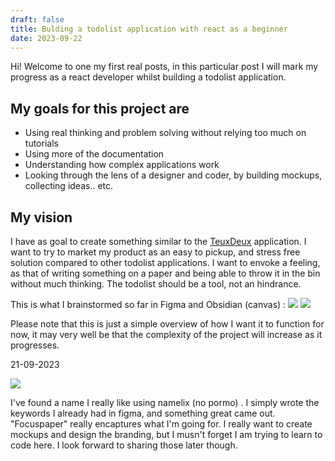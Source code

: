```yaml
---
draft: false
title: Bulding a todolist application with react as a beginner
date: 2023-09-22
---
```


Hi! Welcome to one my first real posts, in this particular post I will mark my progress as a react developer whilst building a todolist application.

## My goals for this project are

- Using real thinking and problem solving without relying too much on tutorials
- Using more of the documentation
- Understanding how complex applications work
- Looking through the lens of a designer and coder, by building mockups, collecting ideas.. etc.

## My vision

I have as goal to create something similar to the [TeuxDeux](https://teuxdeux.com/home) application. I want to try to market my product as an easy to pickup, and stress free solution compared to other todolist applications. I want to envoke a feeling, as that of writing something on a paper and being able to throw it in the bin without much thinking. The todolist should be a tool, not an hindrance.

This is what I brainstormed so far in Figma and Obsidian (canvas) :
![](https://i.imgur.com/dCMjZ6H.png)
![](https://i.imgur.com/D8bOYio.png)

Please note that this is just a simple overview of how I want it to function for now, it may very well be that the complexity of the project will increase as it progresses.

21-09-2023

![](https://i.imgur.com/7oZ6MVr.png)


I've found a name I really like using namelix (no pormo) . I simply wrote the keywords I already had in figma, and something great came out. "Focuspaper" really encaptures what I'm going for. I really want to create mockups and design the branding, but I musn't forget I am trying to learn to code here. I look forward to sharing those later though.
